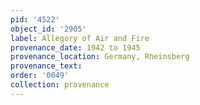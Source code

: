 ```yaml
---
pid: '4522'
object_id: '2905'
label: Allegory of Air and Fire
provenance_date: 1942 to 1945
provenance_location: Germany, Rheinsberg
provenance_text:
order: '0049'
collection: provenance
---
```

